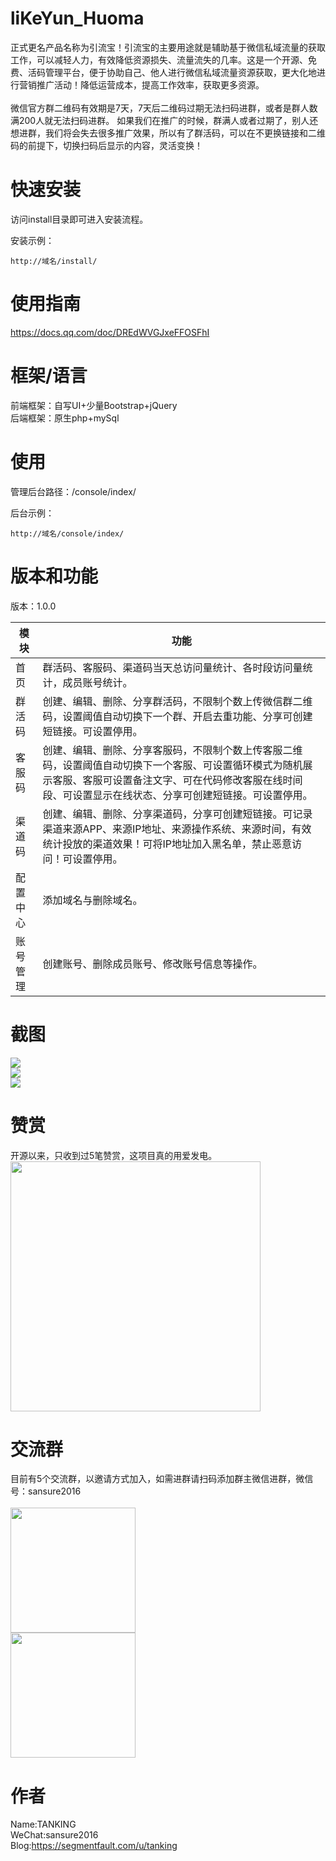 # liKeYun_Huoma
正式更名产品名称为引流宝！引流宝的主要用途就是辅助基于微信私域流量的获取工作，可以减轻人力，有效降低资源损失、流量流失的几率。这是一个开源、免费、活码管理平台，便于协助自己、他人进行微信私域流量资源获取，更大化地进行营销推广活动！降低运营成本，提高工作效率，获取更多资源。
<br/><br/>
微信官方群二维码有效期是7天，7天后二维码过期无法扫码进群，或者是群人数满200人就无法扫码进群。
如果我们在推广的时候，群满人或者过期了，别人还想进群，我们将会失去很多推广效果，所以有了群活码，可以在不更换链接和二维码的前提下，切换扫码后显示的内容，灵活变换！

# 快速安装
访问install目录即可进入安装流程。<br/>

安装示例：
```
http://域名/install/
```

# 使用指南
https://docs.qq.com/doc/DREdWVGJxeFFOSFhI <br/>

# 框架/语言
前端框架：自写UI+少量Bootstrap+jQuery<br/>
后端框架：原生php+mySql

# 使用
管理后台路径：/console/index/<br/>

后台示例：
```
http://域名/console/index/
```

# 版本和功能
版本：1.0.0<br/>

| 模块 | 功能 |
| ----- | ----- |
| 首  页 |群活码、客服码、渠道码当天总访问量统计、各时段访问量统计，成员账号统计。 |
| 群活码 |创建、编辑、删除、分享群活码，不限制个数上传微信群二维码，设置阈值自动切换下一个群、开启去重功能、分享可创建短链接。可设置停用。|
| 客服码 |创建、编辑、删除、分享客服码，不限制个数上传客服二维码，设置阈值自动切换下一个客服、可设置循环模式为随机展示客服、客服可设置备注文字、可在代码修改客服在线时间段、可设置显示在线状态、分享可创建短链接。可设置停用。|
| 渠道码 |创建、编辑、删除、分享渠道码，分享可创建短链接。可记录渠道来源APP、来源IP地址、来源操作系统、来源时间，有效统计投放的渠道效果！可将IP地址加入黑名单，禁止恶意访问！可设置停用。|
| 配置中心 | 添加域名与删除域名。 |
| 账号管理 | 创建账号、删除成员账号、修改账号信息等操作。 |

# 截图
<img src="https://t.focus-img.cn/sh740wsh/bbs/p2/b706e5f415b0daf1c39c027e6b10d6f3.png" /><br/>
<img src="https://t.focus-img.cn/sh740wsh/bbs/p2/adc9966d3fd5b7879fd5736bea97eebc.png" /><br/>
<img src="https://t.focus-img.cn/sh740wsh/bbs/p2/af986c7cd498ef9595b9e5d02ee034d8.png" /><br/>

# 赞赏
开源以来，只收到过5笔赞赏，这项目真的用爱发电。<br/>
<img src="https://t.focus-img.cn/sh740wsh/bbs/p2/225f43ac4f79be0ea23309b470472f43.jpg" width="400" />

# 交流群
目前有5个交流群，以邀请方式加入，如需进群请扫码添加群主微信进群，微信号：sansure2016 <br/><br/>
<img src="https://t.focus-img.cn/sh740wsh/bbs/p2/64614a266dfdcb2b161dad4adacc7819.png" width="200" /><br/>
<img src="https://t.focus-img.cn/sh740wsh/bbs/p2/ab854aade88f5a0aaba1a366b9799d60.png" width="200" />

# 作者
Name:TANKING<br/>
WeChat:sansure2016<br/>
Blog:https://segmentfault.com/u/tanking<br/>
